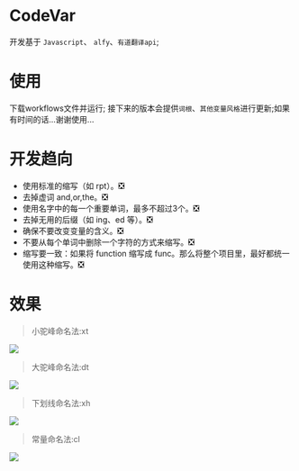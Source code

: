 # CodeVar 
开发基于 `Javascript`、 `alfy`、`有道翻译api`;

# 使用
下载workflows文件并运行;
接下来的版本会提供`词根`、`其他变量风格`进行更新;如果有时间的话...谢谢使用...

# 开发趋向

- 使用标准的缩写（如 rpt）。❎
- 去掉虚词 and,or,the。❎
- 使用名字中的每一个重要单词，最多不超过3个。❎
- 去掉无用的后缀（如 ing、ed 等）。❎
- 确保不要改变变量的含义。❎
- 不要从每个单词中删除一个字符的方式来缩写。❎
- 缩写要一致：如果将 function 缩写成 func。那么将整个项目里，最好都统一使用这种缩写。❎

# 效果 
> 小驼峰命名法:xt

![](http://7xqvqi.com1.z0.glb.clouddn.com/14815914925445.jpg)

> 大驼峰命名法:dt

![](http://7xqvqi.com1.z0.glb.clouddn.com/14815915149855.jpg)

> 下划线命名法:xh

![](http://7xqvqi.com1.z0.glb.clouddn.com/14815915442930.jpg)

> 常量命名法:cl

![](http://7xqvqi.com1.z0.glb.clouddn.com/14815915681543.jpg)



